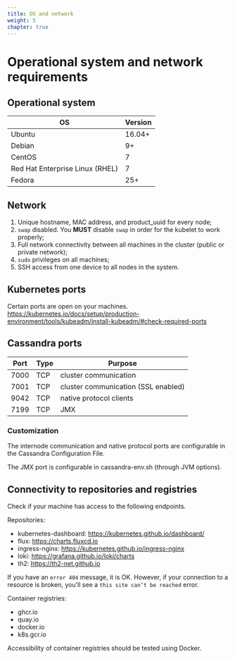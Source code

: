 ```yaml
---
title: OS and network
weight: 5
chapter: true
---
```


# Operational system and network requirements

<!-- ## Kubernetes minimum requirements
Machines that meet Kubernetes minimum requirements for the workers
https://kubernetes.io/docs/setup/production-environment/tools/kubeadm/install-kubeadm/#before-you-begin -->

## Operational system

|OS|Version|
|---|---|
|Ubuntu|16.04+|
|Debian|9+|
|CentOS|7|
|Red Hat Enterprise Linux (RHEL)|7|
|Fedora|25+|

## Network

1. Unique hostname, MAC address, and product_uuid for every node;
2. `swap` disabled. You **MUST** disable `swap` in order for the kubelet to work properly;
3. Full network connectivity between all machines in the cluster (public or private network);
4. `sudo` privileges on all machines;
5. SSH access from one device to all nodes in the system.

## Kubernetes ports

Certain ports are open on your machines.
https://kubernetes.io/docs/setup/production-environment/tools/kubeadm/install-kubeadm/#check-required-ports

## Cassandra ports

|Port|Type|Purpose|
|---|---|---|
|7000|TCP|cluster communication|
|7001|TCP|cluster communication (SSL enabled)|
|9042|TCP|native protocol clients|
|7199|TCP|JMX|

### Customization

The internode communication and native protocol
ports are configurable in the Cassandra Configuration File.

The JMX
port is configurable in cassandra-env.sh (through JVM options).


## Connectivity to repositories and registries

Check if your machine has access to the following endpoints.

Repositories:

- kubernetes-dashboard: https://kubernetes.github.io/dashboard/
- flux: https://charts.fluxcd.io
- ingress-nginx: https://kubernetes.github.io/ingress-nginx
- loki: https://grafana.github.io/loki/charts
- th2: https://th2-net.github.io

<notice note>

If you have an `error 404` message, it is OK. However, if your connection
to a resource is broken, you'll see a `this site can’t be reached` error.

</notice>

Container registries:
- ghcr.io
- quay.io
- docker.io
- k8s.gcr.io

<notice note>

Accessibility of container registries should be tested using Docker.

</notice>
